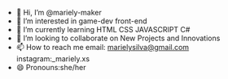 - 👋 Hi, I’m @mariely-maker
- 👀 I’m interested in game-dev front-end
- 🌱 I’m currently learning HTML CSS JAVASCRIPT C#
- 💞️ I’m looking to collaborate on New Projects and Innovations
- 📫 How to reach me email: marielysilva@gmail.com instagram:_mariely.xs
- 😄 Pronouns:she/her


<!---
mariely-maker/mariely-maker is a ✨ special ✨ repository because its `README.md` (this file) appears on your GitHub profile.
You can click the Preview link to take a look at your changes.
--->
